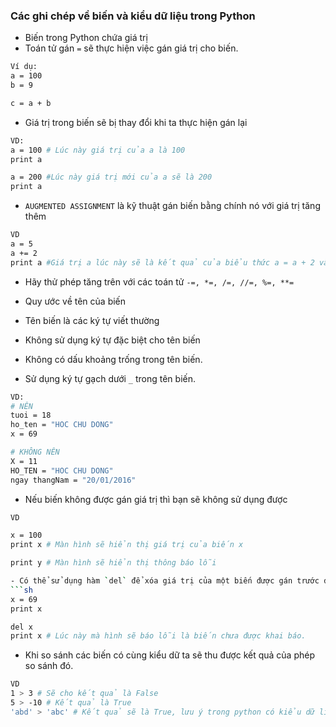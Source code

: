 ﻿### Các ghi chép về biến và kiểu dữ liệu trong Python


- Biến trong Python chứa giá trị
- Toán tử gán `=` sẽ thực hiện việc gán giá trị cho biến.
```sh
Ví dụ:
a = 100
b = 9

c = a + b 
```

- Giá trị trong biến sẽ bị thay đổi khi ta thực hiện gán lại
```sh
VD:
a = 100 # Lúc này giá trị của a là 100
print a

a = 200 #Lúc này giá trị mới của a sẽ là 200
print a
```

- `AUGMENTED ASSIGNMENT` là kỹ thuật gán biến bằng chính nó với giá trị tăng thêm
```sh
VD
a = 5
a += 2
print a #Giá trị a lúc này sẽ là kết quả của biểu thức a = a + 2 và bằng 7

``` 

- Hãy thử phép tăng trên với các toán tử `-=, *=, /=, //=, %=, **=`

- Quy ước về tên của biến
 - Tên biến là các ký tự viết thường
 - Không sử dụng ký tự đặc biệt cho tên biến
 - Không có dấu khoảng trống trong tên biến.
 - Sử dụng ký tự gạch dưới `_` trong tên biến.

```sh
VD: 
# NÊN
tuoi = 18
ho_ten = "HOC CHU DONG"
x = 69

# KHÔNG NÊN
X = 11
HO_TEN = "HOC CHU DONG"
ngay thangNam = "20/01/2016"
```

- Nếu biến không được gán giá trị thì bạn sẽ không sử dụng được
```sh
VD

x = 100 
print x # Màn hình sẽ hiển thị giá trị của biến x

print y # Màn hình sẽ hiển thị thông báo lỗi

- Có thể sử dụng hàm `del` để xóa giá trị của một biến được gán trước đó.
```sh
x = 69
print x 

del x 
print x # Lúc này mà hình sẽ báo lỗi là biến chưa được khai báo.

```

- Khi so sánh các biến có cùng kiểu dữ ta sẽ thu được kết quả của phép so sánh đó.
```sh
VD
1 > 3 # Sẽ cho kết quả là False
5 > -10 # Kết quả là True
'abd' > 'abc' # Kết quả sẽ là True, lưu ý trong python có kiểu dữ liệu là string, do vậy cần đưa vào dấu nháy đơn.
```